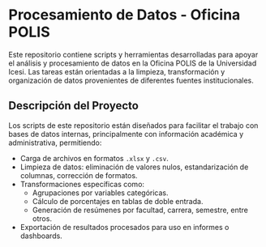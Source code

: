 # Procesamiento de Datos - Oficina POLIS

Este repositorio contiene scripts y herramientas desarrolladas para apoyar el análisis y procesamiento de datos en la Oficina POLIS de la Universidad Icesi. Las tareas están orientadas a la limpieza, transformación y organización de datos provenientes de diferentes fuentes institucionales.

## Descripción del Proyecto

Los scripts de este repositorio están diseñados para facilitar el trabajo con bases de datos internas, principalmente con información académica y administrativa, permitiendo:

- Carga de archivos en formatos `.xlsx` y `.csv`.
- Limpieza de datos: eliminación de valores nulos, estandarización de columnas, corrección de formatos.
- Transformaciones específicas como:
  - Agrupaciones por variables categóricas.
  - Cálculo de porcentajes en tablas de doble entrada.
  - Generación de resúmenes por facultad, carrera, semestre, entre otros.
- Exportación de resultados procesados para uso en informes o dashboards.

